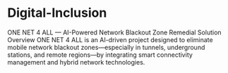 # Digital-Inclusion
ONE NET 4 ALL — AI-Powered Network Blackout Zone Remedial Solution  Overview ONE NET 4 ALL is an AI-driven project designed to eliminate mobile network blackout zones—especially in tunnels, underground stations, and remote regions—by integrating smart connectivity management and hybrid network technologies.
